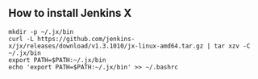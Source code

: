 ## How to install Jenkins X

```
mkdir -p ~/.jx/bin
curl -L https://github.com/jenkins-x/jx/releases/download/v1.3.1010/jx-linux-amd64.tar.gz | tar xzv -C ~/.jx/bin
export PATH=$PATH:~/.jx/bin
echo 'export PATH=$PATH:~/.jx/bin' >> ~/.bashrc
```
